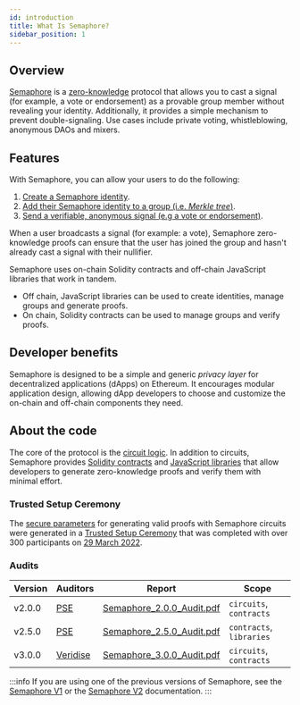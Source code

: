 ```yaml
---
id: introduction
title: What Is Semaphore?
sidebar_position: 1
---
```


## Overview

[Semaphore](https://github.com/semaphore-protocol/semaphore) is a [zero-knowledge](https://z.cash/technology/zksnarks) protocol that allows you to cast a signal (for example, a vote or endorsement) as a provable group member without revealing your identity.
Additionally, it provides a simple mechanism to prevent double-signaling.
Use cases include private voting, whistleblowing, anonymous DAOs and mixers.

## Features

With Semaphore, you can allow your users to do the following:

1. [Create a Semaphore identity](/docs/guides/identities/).
2. [Add their Semaphore identity to a group (i.e. _Merkle tree_)](/docs/guides/groups/).
3. [Send a verifiable, anonymous signal (e.g a vote or endorsement)](/docs/guides/proofs/).

When a user broadcasts a signal (for example: a vote), Semaphore zero-knowledge
proofs can ensure that the user has joined the group and hasn't already cast a signal with their nullifier.

Semaphore uses on-chain Solidity contracts and off-chain JavaScript libraries that work in tandem.

-   Off chain, JavaScript libraries can be used to create identities, manage groups and generate proofs.
-   On chain, Solidity contracts can be used to manage groups and verify proofs.

## Developer benefits

Semaphore is designed to be a simple and generic _privacy layer_ for decentralized applications (dApps) on Ethereum. It encourages modular application design, allowing dApp developers to choose and customize the on-chain and off-chain components they need.

## About the code

The core of the protocol is the [circuit logic](https://github.com/semaphore-protocol/semaphore/tree/main/packages/circuits/scheme.png).
In addition to circuits,
Semaphore provides [Solidity contracts](https://github.com/semaphore-protocol/semaphore/tree/main/packages/contracts)
and [JavaScript libraries](https://github.com/semaphore-protocol/semaphore#-packages) that allow developers to generate zero-knowledge proofs and verify them with minimal effort.

### Trusted Setup Ceremony

The [secure parameters](/docs/glossary#trusted-setup-files) for generating valid proofs with Semaphore circuits were generated in a [Trusted Setup Ceremony](https://storage.googleapis.com/trustedsetup-a86f4.appspot.com/semaphore/semaphore_top_index.html) that was completed with over 300 participants on [29 March 2022](https://etherscan.io/tx/0xec6dbe68883c7593c2bea82f55af18b3aeb5cc146e026d0083a9b3faa9aa0b65#eventlog).

### Audits

| Version | Auditors                          | Report                                                                                                               | Scope                    |
| ------- | --------------------------------- | -------------------------------------------------------------------------------------------------------------------- | ------------------------ |
| v2.0.0  | [PSE](https://appliedzkp.org/)    | [Semaphore_2.0.0_Audit.pdf](https://github.com/semaphore-protocol/semaphore/files/9850441/Semaphore_2.0.0_Audit.pdf) | `circuits`, `contracts`  |
| v2.5.0  | [PSE](https://appliedzkp.org/)    | [Semaphore_2.5.0_Audit.pdf](https://github.com/semaphore-protocol/semaphore/files/9845008/Semaphore_2.5.0_Audit.pdf) | `contracts`, `libraries` |
| v3.0.0  | [Veridise](https://veridise.com/) | [Semaphore_3.0.0_Audit.pdf](https://github.com/semaphore-protocol/semaphore/files/9845008/Semaphore_2.5.0_Audit.pdf) | `circuits`, `contracts`  |

:::info
If you are using one of the previous versions of Semaphore, see the [Semaphore V1](/docs/V1/introduction) or the [Semaphore V2](/docs/V2/introduction) documentation.
:::
